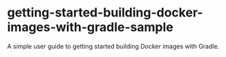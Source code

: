 # getting-started-building-docker-images-with-gradle-sample

A simple user guide to getting started building Docker images with Gradle.
